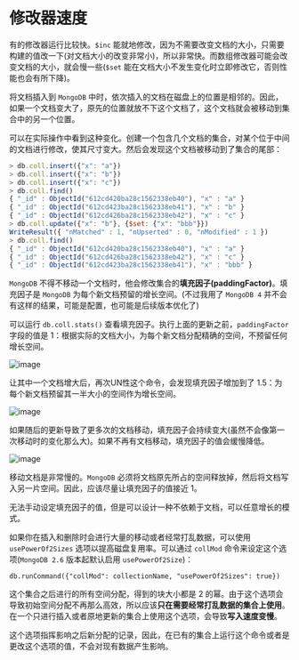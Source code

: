 # 修改器速度

有的修改器运行比较快。`$inc` 能就地修改，因为不需要改变文档的大小，只需要构建的值改一下(对文档大小的改变非常小)，所以非常快。而数组修改器可能会改变文档的大小，就会慢一些(`$set` 能在文档大小不发生变化时立即修改它，否则性能也会有所下降)。

将文档插入到 `MongoDB` 中时，依次插入的文档在磁盘上的位置是相邻的。因此，如果一个文档变大了，原先的位置就放不下这个文档了，这个文档就会被移动到集合中的另一个位置。

可以在实际操作中看到这种变化。创建一个包含几个文档的集合，对某个位于中间的文档进行修改，使其尺寸变大。然后会发现这个文档被移动到了集合的尾部：

```js
> db.coll.insert({"x": "a"})
> db.coll.insert({"x": "b"})
> db.coll.insert({"x": "c"})
> db.coll.find()
{ "_id" : ObjectId("612cd420ba28c1562338eb40"), "x" : "a" }
{ "_id" : ObjectId("612cd423ba28c1562338eb41"), "x" : "b" }
{ "_id" : ObjectId("612cd426ba28c1562338eb42"), "x" : "c" }
> db.coll.update({"x": "b"}, {$set: {"x": "bbb"}})
WriteResult({ "nMatched" : 1, "nUpserted" : 0, "nModified" : 1 })
> db.coll.find()
{ "_id" : ObjectId("612cd420ba28c1562338eb40"), "x" : "a" }
{ "_id" : ObjectId("612cd426ba28c1562338eb42"), "x" : "c" }
{ "_id" : ObjectId("612cd423ba28c1562338eb41"), "x" : "bbb" }
```

`MongoDB` 不得不移动一个文档时，他会修改集合的**填充因子(paddingFactor)**。填充因子是 `MongoDB` 为每个新文档预留的增长空间。(不过我用了 `MongoDB 4` 并不会有这样的结果，可能是配置，也可能是后续版本优化了)

可以运行 `db.coll.stats()` 查看填充因子。执行上面的更新之前，`paddingFactor` 字段的值是 1：根据实际的文档大小，为每个新文档分配精确的空间，不预留任何增长空间。

![image](https://github.com/TomatoZ7/notes-of-tz/blob/master/nosql/MongoDB/images/mongo_data_type_1.jpg)

让其中一个文档增大后，再次UN性这个命令，会发现填充因子增加到了 1.5：为每个新文档预留其一半大小的空间作为增长空间。

![image](https://github.com/TomatoZ7/notes-of-tz/blob/master/nosql/MongoDB/images/mongo_data_type_2.jpg)

如果随后的更新导致了更多次的文档移动，填充因子会持续变大(虽然不会像第一次移动时的变化那么大)。如果不再有文档移动，填充因子的值会缓慢降低。

![image](https://github.com/TomatoZ7/notes-of-tz/blob/master/nosql/MongoDB/images/mongo_data_type_3.jpg)

移动文档是非常慢的。`MongoDB` 必须将文档原先所占的空间释放掉，然后将文档写入另一片空间。因此，应该尽量让填充因子的值接近 1。

无法手动设定填充因子的值，但是可以设计一种不依赖于文档，可以任意增长的模式。

如果你在插入和删除时会进行大量的移动或者经常打乱数据，可以使用 `usePowerOf2Sizes` 选项以提高磁盘复用率。可以通过 `collMod` 命令来设定这个选项(`MongoDB 2.6` 版本起默认启用 `usePowerOf2Size`)：

```shell
db.runCommand({"collMod": collectionName, "usePowerOf2Sizes": true})
```

这个集合之后进行的所有空间分配，得到的块大小都是 2 的幂。由于这个选项会导致初始空间分配不再那么高效，所以应该**只在需要经常打乱数据的集合上使用**。在一个只进行插入或者原地更新的集合上使用这个选项，会导致**写入速度变慢**。

这个选项指挥影响之后新分配的记录，因此，在已有的集合上运行这个命令或者是更改这个选项的值，不会对现有数据产生影响。